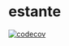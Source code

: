 # estante

[![codecov](https://codecov.io/gh/taniodev/estante/branch/main/graph/badge.svg)](https://codecov.io/gh/taniodev/estante)

